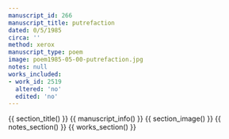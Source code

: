 ```yaml
---
manuscript_id: 266
manuscript_title: putrefaction
dated: 0/5/1985
circa: ''
method: xerox
manuscript_type: poem
image: poem1985-05-00-putrefaction.jpg
notes: null
works_included:
- work_id: 2519
  altered: 'no'
  edited: 'no'
---
```


{{ section_title() }}
{{ manuscript_info() }}
{{ section_image() }}
{{ notes_section() }}
{{ works_section() }}

